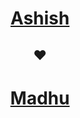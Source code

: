 <!DOCTYPE html>
<html lang="en" dir="ltr">
  <head>
    <meta charset="utf-8">
    <title>AM's World</title>
  </head>
  <body>
    <h1><center><u>Ashish</u></center></h1>
    <center><h2>❤</h2></center>
    <h1><center><u>Madhu</u></center></h1>
  </body>
</html>

